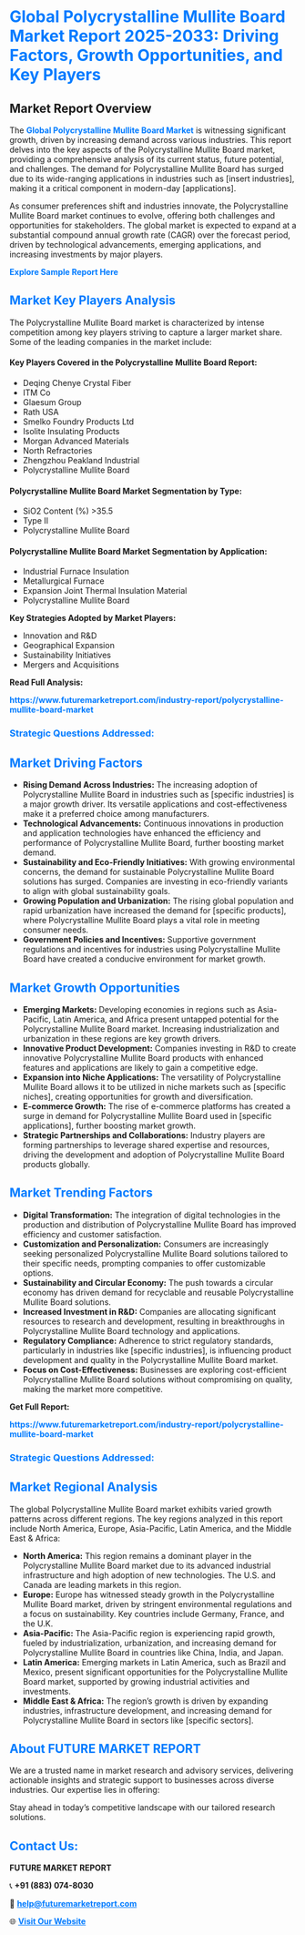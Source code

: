 <h1 style="color: #007BFF;">Global Polycrystalline Mullite Board Market Report 2025-2033: Driving Factors, Growth Opportunities, and Key Players</h1>

<section id="overview">
<h2>Market Report Overview</h2>
<p>The <a href="https://www.futuremarketreport.com/industry-report/polycrystalline-mullite-board-market" style="color: #007BFF; text-decoration: none;"><strong>Global Polycrystalline Mullite Board Market</strong></a> is witnessing significant growth, driven by increasing demand across various industries. This report delves into the key aspects of the Polycrystalline Mullite Board market, providing a comprehensive analysis of its current status, future potential, and challenges. The demand for Polycrystalline Mullite Board has surged due to its wide-ranging applications in industries such as [insert industries], making it a critical component in modern-day [applications].</p>
<p>As consumer preferences shift and industries innovate, the Polycrystalline Mullite Board market continues to evolve, offering both challenges and opportunities for stakeholders. The global market is expected to expand at a substantial compound annual growth rate (CAGR) over the forecast period, driven by technological advancements, emerging applications, and increasing investments by major players.</p>
</section>

<section id="overview">
<p><a href="https://www.futuremarketreport.com/request-sample/reportId=100144" style="color: #007BFF; text-decoration: none;"><strong>Explore Sample Report Here</strong></a></p>
</section>

<section id="key-players">
<h2 style="color: #007BFF;">Market Key Players Analysis</h2>
<p>The Polycrystalline Mullite Board market is characterized by intense competition among key players striving to capture a larger market share. Some of the leading companies in the market include:</p>
<h4>Key Players Covered in the Polycrystalline Mullite Board Report:</h4>
<ul><li>Deqing Chenye Crystal Fiber</li><li>ITM Co</li><li>Glaesum Group</li><li>Rath USA</li><li>Smelko Foundry Products Ltd</li><li>Isolite Insulating Products</li><li>Morgan Advanced Materials</li><li>North Refractories</li><li>Zhengzhou Peakland Industrial</li><li>Polycrystalline Mullite Board</li></ul>
<h4>Polycrystalline Mullite Board Market Segmentation by Type:</h4>
<ul><li>SiO2 Content (%) &gt;35.5</li><li>Type II</li><li>Polycrystalline Mullite Board</li></ul>

<h4>Polycrystalline Mullite Board Market Segmentation by Application:</h4>
<ul><li>Industrial Furnace Insulation</li><li>Metallurgical Furnace</li><li>Expansion Joint Thermal Insulation Material</li><li>Polycrystalline Mullite Board</li></ul>
<p><strong>Key Strategies Adopted by Market Players:</strong></p>
<ul>
<li>Innovation and R&D</li>
<li>Geographical Expansion</li>
<li>Sustainability Initiatives</li>
<li>Mergers and Acquisitions</li>
</ul>
</section>

<section>
<p><strong>Read Full Analysis: </strong></p><a href="https://www.futuremarketreport.com/industry-report/polycrystalline-mullite-board-market" style="color: #007BFF; text-decoration: none;"><strong>https://www.futuremarketreport.com/industry-report/polycrystalline-mullite-board-market</strong></a>
<h3 style="color: #007BFF;">Strategic Questions Addressed:</h3>
</section>

<section id="driving-factors">
<h2 style="color: #007BFF;">Market Driving Factors</h2>
<ul>
<li><strong>Rising Demand Across Industries:</strong> The increasing adoption of Polycrystalline Mullite Board in industries such as [specific industries] is a major growth driver. Its versatile applications and cost-effectiveness make it a preferred choice among manufacturers.</li>
<li><strong>Technological Advancements:</strong> Continuous innovations in production and application technologies have enhanced the efficiency and performance of Polycrystalline Mullite Board, further boosting market demand.</li>
<li><strong>Sustainability and Eco-Friendly Initiatives:</strong> With growing environmental concerns, the demand for sustainable Polycrystalline Mullite Board solutions has surged. Companies are investing in eco-friendly variants to align with global sustainability goals.</li>
<li><strong>Growing Population and Urbanization:</strong> The rising global population and rapid urbanization have increased the demand for [specific products], where Polycrystalline Mullite Board plays a vital role in meeting consumer needs.</li>
<li><strong>Government Policies and Incentives:</strong> Supportive government regulations and incentives for industries using Polycrystalline Mullite Board have created a conducive environment for market growth.</li>
</ul>
</section>

<section id="growth-opportunities">
<h2 style="color: #007BFF;">Market Growth Opportunities</h2>
<ul>
<li><strong>Emerging Markets:</strong> Developing economies in regions such as Asia-Pacific, Latin America, and Africa present untapped potential for the Polycrystalline Mullite Board market. Increasing industrialization and urbanization in these regions are key growth drivers.</li>
<li><strong>Innovative Product Development:</strong> Companies investing in R&D to create innovative Polycrystalline Mullite Board products with enhanced features and applications are likely to gain a competitive edge.</li>
<li><strong>Expansion into Niche Applications:</strong> The versatility of Polycrystalline Mullite Board allows it to be utilized in niche markets such as [specific niches], creating opportunities for growth and diversification.</li>
<li><strong>E-commerce Growth:</strong> The rise of e-commerce platforms has created a surge in demand for Polycrystalline Mullite Board used in [specific applications], further boosting market growth.</li>
<li><strong>Strategic Partnerships and Collaborations:</strong> Industry players are forming partnerships to leverage shared expertise and resources, driving the development and adoption of Polycrystalline Mullite Board products globally.</li>
</ul>
</section>

<section id="trending-factors">
<h2 style="color: #007BFF;">Market Trending Factors</h2>
<ul>
<li><strong>Digital Transformation:</strong> The integration of digital technologies in the production and distribution of Polycrystalline Mullite Board has improved efficiency and customer satisfaction.</li>
<li><strong>Customization and Personalization:</strong> Consumers are increasingly seeking personalized Polycrystalline Mullite Board solutions tailored to their specific needs, prompting companies to offer customizable options.</li>
<li><strong>Sustainability and Circular Economy:</strong> The push towards a circular economy has driven demand for recyclable and reusable Polycrystalline Mullite Board solutions.</li>
<li><strong>Increased Investment in R&D:</strong> Companies are allocating significant resources to research and development, resulting in breakthroughs in Polycrystalline Mullite Board technology and applications.</li>
<li><strong>Regulatory Compliance:</strong> Adherence to strict regulatory standards, particularly in industries like [specific industries], is influencing product development and quality in the Polycrystalline Mullite Board market.</li>
<li><strong>Focus on Cost-Effectiveness:</strong> Businesses are exploring cost-efficient Polycrystalline Mullite Board solutions without compromising on quality, making the market more competitive.</li>
</ul>
</section>

<section>
<p><strong>Get Full Report: </strong></p><a href="https://www.futuremarketreport.com/industry-report/polycrystalline-mullite-board-market" style="color: #007BFF; text-decoration: none;"><strong>https://www.futuremarketreport.com/industry-report/polycrystalline-mullite-board-market</strong></a>
<h3 style="color: #007BFF;">Strategic Questions Addressed:</h3>
</section>


<section id="regional-analysis">
<h2 style="color: #007BFF;">Market Regional Analysis</h2>
<p>The global Polycrystalline Mullite Board market exhibits varied growth patterns across different regions. The key regions analyzed in this report include North America, Europe, Asia-Pacific, Latin America, and the Middle East & Africa:</p>
<ul>
<li><strong>North America:</strong> This region remains a dominant player in the Polycrystalline Mullite Board market due to its advanced industrial infrastructure and high adoption of new technologies. The U.S. and Canada are leading markets in this region.</li>
<li><strong>Europe:</strong> Europe has witnessed steady growth in the Polycrystalline Mullite Board market, driven by stringent environmental regulations and a focus on sustainability. Key countries include Germany, France, and the U.K.</li>
<li><strong>Asia-Pacific:</strong> The Asia-Pacific region is experiencing rapid growth, fueled by industrialization, urbanization, and increasing demand for Polycrystalline Mullite Board in countries like China, India, and Japan.</li>
<li><strong>Latin America:</strong> Emerging markets in Latin America, such as Brazil and Mexico, present significant opportunities for the Polycrystalline Mullite Board market, supported by growing industrial activities and investments.</li>
<li><strong>Middle East & Africa:</strong> The region’s growth is driven by expanding industries, infrastructure development, and increasing demand for Polycrystalline Mullite Board in sectors like [specific sectors].</li>
</ul>
</section>

<footer>
<h2 style="color: #007BFF;">About FUTURE MARKET REPORT</h2>
<p>We are a trusted name in market research and advisory services, delivering actionable insights and strategic support to businesses across diverse industries. Our expertise lies in offering:</p>

<p>Stay ahead in today’s competitive landscape with our tailored research solutions.</p>

<h2 style="color: #007BFF;">Contact Us:</h2>
<p><strong>FUTURE MARKET REPORT</strong></p>
<p>📞 <strong>+91 (883) 074-8030</strong></p>
<p>📧 <strong><a href="mailto:help@futuremarketreport.com" style="color: #007BFF;">help@futuremarketreport.com</a></strong></p>
<p>🌐 <strong><a href="https://www.futuremarketreport.com/" style="color: #007BFF;">Visit Our Website</a></strong></p>
</footer>
